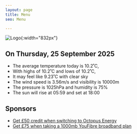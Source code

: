 ```yaml
---
layout: page
title: Menu
seo: Menu

---
```


![Logo](/images/logo.jpg){:width="832px"}

<!-- weather_marker starts -->
## On Thursday, 25 September 2025

- The average temperature today is 10.2˚C,
- With highs of 10.2˚C and lows of 10.2˚C,
- It may feel like 9.23˚C with clear sky
- The wind speed is 3.56m/s and visibility is 10000m
- The pressure is 1025hPa and humidity is 75%
- The sun will rise at 05:59 and set at 18:00

<!-- weather_marker ends -->

## Sponsors

- [Get £50 credit when switching to Octopus Energy](https://bit.ly/3oD1nnS)
- [Get £75 when taking a 1000mb YouFibre broadband plan](https://aklam.io/91zWhU?)
